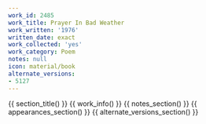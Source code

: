 ```yaml
---
work_id: 2485
work_title: Prayer In Bad Weather
work_written: '1976'
written_date: exact
work_collected: 'yes'
work_category: Poem
notes: null
icon: material/book
alternate_versions:
- 5127
---
```


{{ section_title() }}
{{ work_info() }}
{{ notes_section() }}
{{ appearances_section() }}
{{ alternate_versions_section() }}